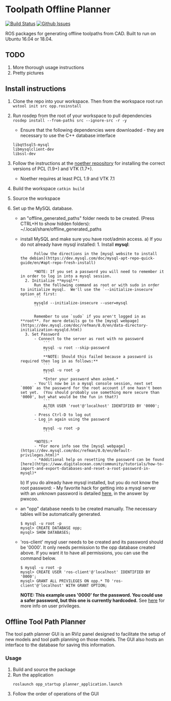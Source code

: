 # Toolpath Offline Planner

[![Build Status](https://travis-ci.com/swri-robotics/Toolpath-Offline-Planning.svg?branch=master)](https://travis-ci.com/swri-robotics/Toolpath-Offline-Planning)
[![Github Issues](https://img.shields.io/github/issues/swri-robotics/Toolpath-Offline-Planning.svg)](http://github.com/swri-robotics/Toolpath-Offline-Planning/issues)

ROS packages for generating offline toolpaths from CAD.  Built to run on Ubuntu 16.04 or 18.04.

## TODO
1) More thorough usage instructions
2) Pretty pictures

## Install instructions
1) Clone the repo into your workspace. Then from the workspace root run `wstool init src opp.rosinstall`

2) Run rosdep from the root of your workspace to pull dependencies `rosdep install --from-paths src --ignore-src -r -y`

    - Ensure that the following dependencies were downloaded - they are necessary to use the C++ database interface

    ```
    libqt5sql5-mysql
    libmysqlclient-dev
    libssl-dev
    ```

3) Follow the instructions at the [noether repository](https://github.com/ros-industrial/noether) for installing the correct versions of PCL (1.9+) and VTK (1.7+).

    - Noether requires at least PCL 1.9 and VTK 7.1


4) Build the workspace `catkin build`

5) Source the workspace

6) Set up the MySQL database.
    - an "offline_generated_paths" folder needs to be created. (Press CTRL+H to show hidden folders): ~/.local/share/offline_generated_paths
    - install MySQL and make sure you have root/admin access.
        a) If you do not already have mysql installed:
            1. Install **mysql**:

                Follow the directions in the [mysql website to install the debian](https://dev.mysql.com/doc/mysql-apt-repo-quick-guide/en/#apt-repo-fresh-install)

                *NOTE: If you set a password you will need to remember it in order to log in into a mysql session.
            2. Initialize **mysql**:
                Run the following command as root or with sudo in order to initialize mysql.  We'll use the `--initialize-insecure` option at first:
                ```
                mysqld --initialize-insecure --user=mysql
                ```

                Remember to use `sudo` if you aren't logged in as **root**. For more details go to the [mysql webpage](https://dev.mysql.com/doc/refman/8.0/en/data-directory-initialization-mysqld.html)
            3. Set Password
                - Connect to the server as root with no password
                    ```
                    mysql -u root --skip-password
                    ```
                    **NOTE: Should this failed because a password is required then log in as follows:**
                    ```
                    mysql -u root -p
                    ```
                    *Enter your password when asked.*
                - You'll now be in a mysql console session, next set `0000` as the password for the root account if one hasn't been set yet.  (You should probably use something more secure than '0000', but what would be the fun in that?)
                    ```
                    ALTER USER 'root'@'localhost' IDENTIFIED BY '0000';
                    ```
                - Press Ctrl-D to log out
                - Log in again using the password
                    ```
                    mysql -u root -p
                    ```

                *NOTES:*
                - *For more info see the [mysql webpage](https://dev.mysql.com/doc/refman/8.0/en/default-privileges.html)*
                - *Additional help on resetting the password can be found [here](https://www.digitalocean.com/community/tutorials/how-to-import-and-export-databases-and-reset-a-root-password-in-mysql)*

        b) If you do already have mysql installed, but you do not know the root password:
            - My favorite hack for getting into a mysql server with an unknown password is detailed [here](https://askubuntu.com/questions/766900/mysql-doesnt-ask-for-root-password-when-installing), in the answer by pwxcoo.

    - an "opp" database needs to be created manually.  The necessary tables will be automatically generated.
        ```
        $ mysql -u root -p
        mysql> CREATE DATABASE opp;
        mysql> SHOW DATABASES;
        ```
    - 'ros-client' mysql user needs to be created and its password should be '0000'.  It only needs permission to the opp database created above.  If you want it to have all permissions, you can use the command below.
        ```
        $ mysql -u root -p
        mysql> CREATE USER 'ros-client'@'localhost' IDENTIFIED BY '0000';
        mysql> GRANT ALL PRIVILEGES ON opp.* TO 'ros-client'@'localhost' WITH GRANT OPTION;
        ```
        **NOTE: This example uses '0000' for the password. You could use a safer password, but this one is currently hardcoded.**
        See [here](https://dev.mysql.com/doc/refman/8.0/en/adding-users.html) for more info on user privileges.


## Offline Tool Path Planner

The tool path planner GUI is an RViz panel designed to facilitate the setup of new models and tool path
planning on those models. The GUI also hosts an interface to the database for saving this information.

### Usage

1. Build and source the package
2. Run the application
    ```
    roslaunch opp_startup planner_application.launch
    ```
3. Follow the order of operations of the GUI

